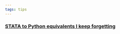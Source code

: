 ```yaml
---
tags: tips
---
```


### <a href="http://www.danielmsullivan.com/pages/tutorial_stata_to_python.html">STATA to Python equivalents I keep forgetting</a></p>
